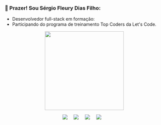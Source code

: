 ### 👋 Prazer! Sou Sérgio Fleury Dias Filho:

- Desenvolvedor full-stack em formação:
- Participando do programa de treinamento Top Coders da Let's Code.

<div align="center">
  <a href="https://github.com/sergiofdf">
<!--   <img height="180em" src="https://github-readme-stats.vercel.app/api?username=sergiofdf&show_icons=true&theme=dracula&include_all_commits=true&count_private=true"/> -->
  <img height="250em" src="https://github-readme-stats.vercel.app/api/top-langs/?username=sergiofdf&layout=compact&langs_count=7&theme=dracula"/>
</div>
  
  
  <p align="center">
  <a href="mailto:sergiofdf@gmail.com?subject=Olá%20Sérgio"><img src="https://img.shields.io/badge/gmail-%23D14836.svg?&style=for-the-badge&logo=gmail&logoColor=white" /></a>&nbsp;&nbsp;&nbsp;&nbsp;
  <a href="https://www.facebook.com/fleurydiasfilho"><img src="https://img.shields.io/badge/facebook-%233B5998.svg?&style=for-the-badge&logo=facebook&logoColor=white" /></a>&nbsp;&nbsp;&nbsp;&nbsp;
  <a href="https://www.instagram.com/sergiofdiasfilho/"><img src="https://img.shields.io/badge/instagram-%23dc2743.svg?&style=for-the-badge&logo=instagram&logoColor=white" /></a>&nbsp;&nbsp;&nbsp;&nbsp;
  <a href="https://www.linkedin.com/in/sergio-fleury-dias-filho/"><img src="https://img.shields.io/badge/linkedin-%230077B5.svg?&style=for-the-badge&logo=linkedin&logoColor=white" /></a>&nbsp;&nbsp;&nbsp;&nbsp;
    
</p>
